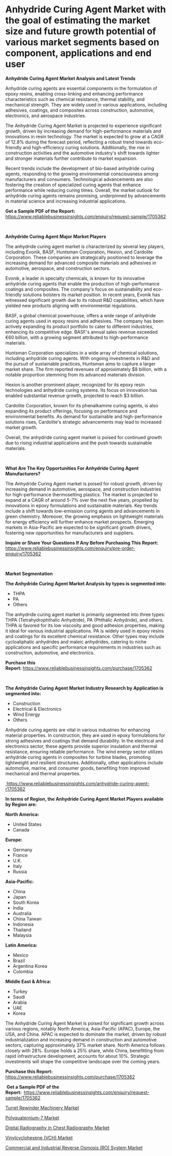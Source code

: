 <p><h1>Anhydride Curing Agent Market with the goal of estimating the market size and future growth potential of various market segments based on component, applications and end user</h1></p><p><strong>Anhydride Curing Agent Market Analysis and Latest Trends</strong></p>
<p><p>Anhydride curing agents are essential components in the formulation of epoxy resins, enabling cross-linking and enhancing performance characteristics such as chemical resistance, thermal stability, and mechanical strength. They are widely used in various applications, including adhesives, coatings, and composites across construction, automotive, electronics, and aerospace industries. </p><p>The Anhydride Curing Agent Market is projected to experience significant growth, driven by increasing demand for high-performance materials and innovations in resin technology. The market is expected to grow at a CAGR of 12.8% during the forecast period, reflecting a robust trend towards eco-friendly and high-efficiency curing solutions. Additionally, the rise in construction activities and the automotive industry's shift towards lighter and stronger materials further contribute to market expansion. </p><p>Recent trends include the development of bio-based anhydride curing agents, responding to the growing environmental consciousness among manufacturers and consumers. Technological advancements are also fostering the creation of specialized curing agents that enhance performance while reducing curing times. Overall, the market outlook for anhydride curing agents remains promising, underpinned by advancements in material science and increasing industrial applications.</p></p>
<p><strong>Get a Sample PDF of the Report:&nbsp;</strong> <a href="https://www.reliablebusinessinsights.com/enquiry/request-sample/1705362?utm_campaign=1734&utm_medium=2&utm_source=Github&utm_content=ia&utm_term=21102024&utm_id=anhydride-curing-agent">https://www.reliablebusinessinsights.com/enquiry/request-sample/1705362</a></p>
<p>&nbsp;</p>
<p><strong>Anhydride Curing Agent Major Market Players</strong></p>
<p><p>The anhydride curing agent market is characterized by several key players, including Evonik, BASF, Huntsman Corporation, Hexion, and Cardolite Corporation. These companies are strategically positioned to leverage the increasing demand for advanced composite materials and adhesives in automotive, aerospace, and construction sectors.</p><p>Evonik, a leader in specialty chemicals, is known for its innovative anhydride curing agents that enable the production of high-performance coatings and composites. The company's focus on sustainability and eco-friendly solutions bolsters its market position. In recent years, Evonik has witnessed significant growth due to its robust R&D capabilities, which have yielded new products aligning with environmental regulations.</p><p>BASF, a global chemical powerhouse, offers a wide range of anhydride curing agents used in epoxy resins and adhesives. The company has been actively expanding its product portfolio to cater to different industries, enhancing its competitive edge. BASF's annual sales revenue exceeded €60 billion, with a growing segment attributed to high-performance materials.</p><p>Huntsman Corporation specializes in a wide array of chemical solutions, including anhydride curing agents. With ongoing investments in R&D and the pursuit of sustainable practices, Huntsman aims to capture a larger market share. The firm reported revenues of approximately $8 billion, with a notable proportion stemming from its advanced materials division.</p><p>Hexion is another prominent player, recognized for its epoxy resin technologies and anhydride curing systems. Its focus on innovation has enabled substantial revenue growth, projected to reach $3 billion.</p><p>Cardolite Corporation, known for its phenalkamine curing agents, is also expanding its product offerings, focusing on performance and environmental benefits. As demand for sustainable and high-performance solutions rises, Cardolite's strategic advancements may lead to increased market growth.</p><p>Overall, the anhydride curing agent market is poised for continued growth due to rising industrial applications and the push towards sustainable materials.</p></p>
<p>&nbsp;</p>
<p><strong>What Are The Key Opportunities For Anhydride Curing Agent Manufacturers?</strong></p>
<p><p>The Anhydride Curing Agent market is poised for robust growth, driven by increasing demand in automotive, aerospace, and construction industries for high-performance thermosetting plastics. The market is projected to expand at a CAGR of around 5-7% over the next five years, propelled by innovations in epoxy formulations and sustainable materials. Key trends include a shift towards low-emission curing agents and advancements in green chemistry. Moreover, the growing emphasis on lightweight materials for energy efficiency will further enhance market prospects. Emerging markets in Asia-Pacific are expected to be significant growth drivers, fostering new opportunities for manufacturers and suppliers.</p></p>
<p><strong>Inquire or Share Your Questions If Any Before Purchasing This Report:</strong> <a href="https://www.reliablebusinessinsights.com/enquiry/pre-order-enquiry/1705362?utm_campaign=1734&utm_medium=2&utm_source=Github&utm_content=ia&utm_term=21102024&utm_id=anhydride-curing-agent">https://www.reliablebusinessinsights.com/enquiry/pre-order-enquiry/1705362</a></p>
<p>&nbsp;</p>
<p><strong>Market Segmentation</strong></p>
<p><strong>The Anhydride Curing Agent Market Analysis by types is segmented into:</strong></p>
<p><ul><li>THPA</li><li>PA</li><li>Others</li></ul></p>
<p><p>The anhydride curing agent market is primarily segmented into three types: THPA (Tetrahydrophthalic Anhydride), PA (Phthalic Anhydride), and others. THPA is favored for its low viscosity and good adhesion properties, making it ideal for various industrial applications. PA is widely used in epoxy resins and coatings for its excellent chemical resistance. Other types may include cycloaliphatic anhydrides and maleic anhydrides, catering to niche applications and specific performance requirements in industries such as construction, automotive, and electronics.</p></p>
<p><strong>Purchase this Report:&nbsp;</strong><a href="https://www.reliablebusinessinsights.com/purchase/1705362?utm_campaign=1734&utm_medium=2&utm_source=Github&utm_content=ia&utm_term=21102024&utm_id=anhydride-curing-agent">https://www.reliablebusinessinsights.com/purchase/1705362</a></p>
<p>&nbsp;</p>
<p><strong>The Anhydride Curing Agent Market Industry Research by Application is segmented into:</strong></p>
<p><ul><li>Construction</li><li>Electrical & Electronics</li><li>Wind Energy</li><li>Others</li></ul></p>
<p><p>Anhydride curing agents are vital in various industries for enhancing material properties. In construction, they are used in epoxy formulations for strong adhesives and coatings that demand durability. In the electrical and electronics sector, these agents provide superior insulation and thermal resistance, ensuring reliable performance. The wind energy sector utilizes anhydride curing agents in composites for turbine blades, promoting lightweight and resilient structures. Additionally, other applications include automotive, marine, and consumer goods, benefiting from improved mechanical and thermal properties.</p></p>
<p><a href="https://www.reliablebusinessinsights.com/anhydride-curing-agent-r1705362?utm_campaign=1734&utm_medium=2&utm_source=Github&utm_content=ia&utm_term=21102024&utm_id=anhydride-curing-agent">&nbsp;https://www.reliablebusinessinsights.com/anhydride-curing-agent-r1705362</a></p>
<p><strong>In terms of Region, the Anhydride Curing Agent Market Players available by Region are:</strong></p>
<p>
    <p> <strong> North America: </strong>
        <ul>
            <li>United States</li>
            <li>Canada</li>
        </ul>
        </p> 
    <p> <strong> Europe: </strong>
        <ul>
            <li>Germany</li>
            <li>France</li>
            <li>U.K.</li>
            <li>Italy</li>
            <li>Russia</li>
        </ul>
        </p> 
    <p> <strong> Asia-Pacific: </strong>
        <ul>
            <li>China</li>
            <li>Japan</li>
            <li>South Korea</li>
            <li>India</li>
            <li>Australia</li>
            <li>China Taiwan</li>
            <li>Indonesia</li>
            <li>Thailand</li>
            <li>Malaysia</li>
        </ul>
        </p> 
    <p> <strong> Latin America: </strong>
        <ul>
            <li>Mexico</li>
            <li>Brazil</li>
            <li>Argentina Korea</li>
            <li>Colombia</li>
        </ul>
        </p> 
    <p> <strong> Middle East & Africa: </strong>
        <ul>
            <li>Turkey</li>
            <li>Saudi</li>
            <li>Arabia</li>
            <li>UAE</li>
            <li>Korea</li>
        </ul>
    </p>
    </p>
<p><p>The Anhydride Curing Agent Market is poised for significant growth across various regions, notably North America, Asia-Pacific (APAC), Europe, the USA, and China. APAC is expected to dominate the market, driven by robust industrialization and increasing demand in construction and automotive sectors, capturing approximately 37% market share. North America follows closely with 28%. Europe holds a 25% share, while China, benefitting from rapid infrastructure development, accounts for about 10%. Strategic investments will shape the competitive landscape over the coming years.</p></p>
<p><strong>Purchase this Report: </strong><a href="https://www.reliablebusinessinsights.com/purchase/1705362?utm_campaign=1734&utm_medium=2&utm_source=Github&utm_content=ia&utm_term=21102024&utm_id=anhydride-curing-agent">https://www.reliablebusinessinsights.com/purchase/1705362</a></p>
<p>&nbsp;<strong>Get a Sample PDF of the Report:&nbsp;&nbsp;</strong><a href="https://www.reliablebusinessinsights.com/enquiry/request-sample/1705362?utm_campaign=1734&utm_medium=2&utm_source=Github&utm_content=ia&utm_term=21102024&utm_id=anhydride-curing-agent">https://www.reliablebusinessinsights.com/enquiry/request-sample/1705362</a></p>
<p><strong></strong></p>
<p><p><a href="https://www.linkedin.com/pulse/turret-rewinder-machinery-market-transformation-comparative-ixv3f?utm_campaign=1734&utm_medium=2&utm_source=Github&utm_content=ia&utm_term=21102024&utm_id=anhydride-curing-agent">Turret Rewinder Machinery Market</a></p><p><a href="https://github.com/rovj3gerson/Market-Research-Report-List-1/blob/main/polyquaternium-7-market.md?utm_campaign=1734&utm_medium=2&utm_source=Github&utm_content=ia&utm_term=21102024&utm_id=anhydride-curing-agent">Polyquaternium-7 Market</a></p><p><a href="https://www.linkedin.com/pulse/digital-radiography-chest-market-overview-forecast-2024-2031-1gqre?utm_campaign=1734&utm_medium=2&utm_source=Github&utm_content=ia&utm_term=21102024&utm_id=anhydride-curing-agent">Digital Radiography in Chest Radiography Market</a></p><p><a href="https://github.com/wanvigsqmunsenr/Market-Research-Report-List-1/blob/main/vinylcyclohexene-vch-market.md?utm_campaign=1734&utm_medium=2&utm_source=Github&utm_content=ia&utm_term=21102024&utm_id=anhydride-curing-agent">Vinylcyclohexene (VCH) Market</a></p><p><a href="https://www.linkedin.com/pulse/market-dynamics-future-trends-global-commercial-industrial-kzduf?utm_campaign=1734&utm_medium=2&utm_source=Github&utm_content=ia&utm_term=21102024&utm_id=anhydride-curing-agent">Commercial and Industrial Reverse Osmosis (RO) System Market</a></p></p>